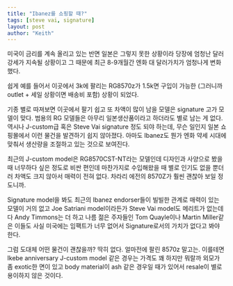 ```yaml
---
title: "Ibanez를 쇼핑할 때?"
tags: [steve vai, signature]
layout: post
author: "Keith"
---
```


미국이 금리를 계속 올리고 있는 반면 일본은 그렇지 못한 상황이라 당장에 엄청난 달러강세가 지속될 상황이고 그 때문에 최근 8-9개월간 엔화 대 달러가치가 엄청나게 변화했다.

쉽게 예를 들어서 이곳에서 3k에 팔리는 RG8570z가 1.5k면 구입이 가능한 (그러니까 outlet + 세일 상황이면 배송비 포함) 상황이 되었다. 

기종 별로 따져보면 이곳에서 팔기 쉽고 또 차액이 많이 남을 모델은 signature 고가 모델이 맞다. 범용의 RG 모델들은 아무리 일본생산품이라고 하더라도 별로 남는 게 없다. 역시나 J-custom급 혹은 Steve Vai signature 정도 되야 하는데, 무슨 일인지 일본 쇼핑몰에서 이런 물건을 발견하기 쉽지 않아졌다. 아마도 Ibanez도 뭔가 엔화 약세 시대에 맞춰서 생산량을 조절하고 있는 것으로 보여진다.

최근의 J-custom model은 RG8570CST-NT라는 모델인데 디자인과 사양으로 봤을 때 너무하다 싶은 정도로 비싼 편인데 마찬가지로 수입해왔을 때 별로 인기도 없을 뿐더러 차액도 크지 않아서 매력이 전혀 없다. 차라리 에전의 8570Z가 훨씬 괜찮아 보일 정도니까.

Signature model을 봐도 최근의 Ibanez endorser들이 빌빌한 관계로 매력이 있는 모델이 거의 없고 Joe Satriani model이라든가 Steve Vai model도 메리트가 없는데다 Andy Timmons는 더 하고 나름 젊은 주자들인 Tom Quayle이나 Martin Miller같은 이들도 사실 미국에는 임팩트가 너무 없어서 Signature로서의 가치가 없다고 봐야 한다.

그럼 도대체 어떤 물건이 괜찮을까? 딱히 없다. 얼마전에 팔린 8570z 말고는. 이를테면 Ikebe anniversary J-custom model 같은 경우는 가격도 꽤 하지만 뭐랄까 외모가 좀 exotic한 면이 있고 body material이 ash 같은 경우일 때가 있어서 resale이 별로 용이하지 않은 것이다.

